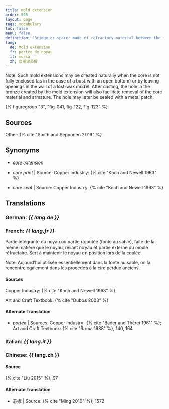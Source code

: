 ```yaml
---
title: mold extension
order: 595
layout: page
tags: vocabulary
toc: false
menu: false
definition: 'Bridge or spacer made of refractory material between the {% def "core" %} and the outer mold. It serves a double function as {% def "core support" %} while also providing better air flow into the core to aid in its drying before the bronze is poured.'
lang:
  de: Mold extension
  fr: portée de noyau
  it: morsa
  zh: 自帶泥芯撐
---
```


<div class="backmatter">
Note: Such mold extensions may be created naturally when the core is not fully enclosed (as in the case of a bust with an open bottom) or by leaving openings in the wall of a lost-wax model. After casting, the hole in the bronze created by the mold extension will also facilitate removal of the core material and armature. The hole may later be sealed with a metal patch.
</div>

{% figuregroup "3", "fig-041, fig-122, fig-123" %}

## Sources

Other: {% cite "Smith and Sepponen 2019" %}

## Synonyms

- *core extension*

- *core print* | Source: Copper Industry: {% cite "Koch and Newell 1963" %}

- *core seat* | Source: Copper Industry: {% cite "Koch and Newell 1963" %}

## Translations

<div class="accordion">

### **German**: *{{ lang.de }}*

### **French**: *{{ lang.fr }}*

Partie intégrante du noyau ou partie rajoutée (fonte au sable), faite de la même matière que le noyau, reliant noyau et partie externe du moule réfractaire. Sert à maintenir le noyau en position lors de la coulée.

<div class="backmatter">
Note: Aujourd’hui utilisée essentiellement dans la fonte au sable, on la rencontre également dans les procédés à la cire perdue anciens.
</div>

#### Sources

Copper Industry: {% cite "Koch and Newell 1963" %}

Art and Craft Textbook: {% cite "Dubos 2003" %}

#### Alternate Translation

- *portée* | Sources: Copper Industry: {% cite "Bader and Théret 1961" %}; Art and Craft Textbook: {% cite "Rama 1988" %}, 140, 164

### **Italian**: *{{ lang.it }}*

### **Chinese**: {{ lang.zh }}

#### Source

{% cite "Liu 2015" %}, 97

#### Alternate Translation

- 芯撑 | Source: {% cite "Ming 2010" %}, 1572

</div>
